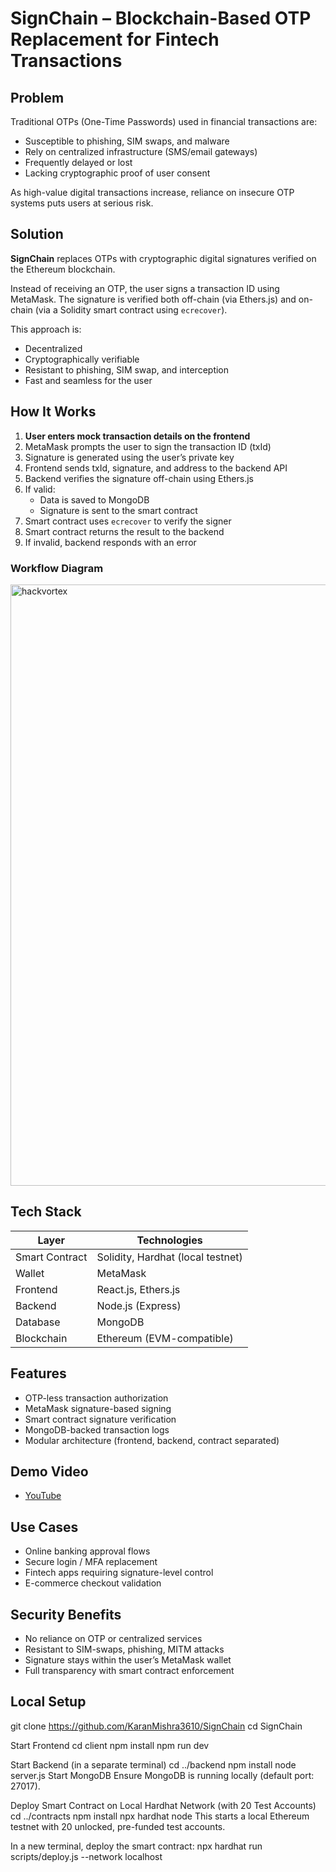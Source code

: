 # SignChain – Blockchain-Based OTP Replacement for Fintech Transactions

## Problem

Traditional OTPs (One-Time Passwords) used in financial transactions are:

- Susceptible to phishing, SIM swaps, and malware
- Rely on centralized infrastructure (SMS/email gateways)
- Frequently delayed or lost
- Lacking cryptographic proof of user consent

As high-value digital transactions increase, reliance on insecure OTP systems puts users at serious risk.

## Solution

**SignChain** replaces OTPs with cryptographic digital signatures verified on the Ethereum blockchain.

Instead of receiving an OTP, the user signs a transaction ID using MetaMask. The signature is verified both off-chain (via Ethers.js) and on-chain (via a Solidity smart contract using `ecrecover`).

This approach is:

- Decentralized
- Cryptographically verifiable
- Resistant to phishing, SIM swap, and interception
- Fast and seamless for the user

## How It Works

1. **User enters mock transaction details on the frontend**
2. MetaMask prompts the user to sign the transaction ID (txId)
3. Signature is generated using the user’s private key
4. Frontend sends txId, signature, and address to the backend API
5. Backend verifies the signature off-chain using Ethers.js
6. If valid:
   - Data is saved to MongoDB
   - Signature is sent to the smart contract
7. Smart contract uses `ecrecover` to verify the signer
8. Smart contract returns the result to the backend
9. If invalid, backend responds with an error

### Workflow Diagram

<img width="1814" height="962" alt="hackvortex" src="https://github.com/user-attachments/assets/328c8485-fdd0-42aa-9108-b62559d99fe5" />


## Tech Stack

| Layer           | Technologies                        |
|----------------|-------------------------------------|
| Smart Contract  | Solidity, Hardhat (local testnet)  |
| Wallet          | MetaMask                           |
| Frontend        | React.js, Ethers.js                |
| Backend         | Node.js (Express)                  |
| Database        | MongoDB                            |
| Blockchain      | Ethereum (EVM-compatible)          |

## Features

- OTP-less transaction authorization
- MetaMask signature-based signing
- Smart contract signature verification
- MongoDB-backed transaction logs
- Modular architecture (frontend, backend, contract separated)

## Demo Video

- [YouTube](https://youtu.be/jbMd7GewVb4)

## Use Cases

- Online banking approval flows
- Secure login / MFA replacement
- Fintech apps requiring signature-level control
- E-commerce checkout validation

## Security Benefits

- No reliance on OTP or centralized services
- Resistant to SIM-swaps, phishing, MITM attacks
- Signature stays within the user’s MetaMask wallet
- Full transparency with smart contract enforcement

## Local Setup
git clone https://github.com/KaranMishra3610/SignChain
cd SignChain

Start Frontend
cd client
npm install
npm run dev

Start Backend (in a separate terminal)
cd ../backend
npm install
node server.js
Start MongoDB
Ensure MongoDB is running locally (default port: 27017).

Deploy Smart Contract on Local Hardhat Network (with 20 Test Accounts)
cd ../contracts
npm install
npx hardhat node
This starts a local Ethereum testnet with 20 unlocked, pre-funded test accounts.

In a new terminal, deploy the smart contract:
npx hardhat run scripts/deploy.js --network localhost
